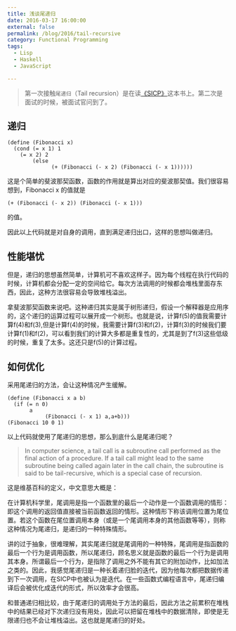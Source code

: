 ```yaml
---
title: 浅谈尾递归
date: 2016-03-17 16:00:00
external: false
permalink: /blog/2016/tail-recursive
category: Functional Programming
tags:
  - Lisp
  - Haskell
  - JavaScript

---
```


> 第一次接触`尾递归`（Tail recursion）是在读[《SICP》](https://book.douban.com/subject/1148282/)这本书上。第二次是面试的时候，被面试官问到了。

## 递归
```
(define (Fibonacci x)
  (cond (= x 1) 1
    (= x 2) 2
        (else 
              (+ (Fibonacci (- x 2) (Fibonacci (- x 1))))))
```

这是个简单的斐波那契函数，函数的作用就是算出对应的斐波那契值。我们很容易想到，Fibonacci x 的值就是

```
(+ (Fibonacci (- x 2)) (Fibonacci (- x 1))) 
```
的值。

因此以上代码就是对自身的调用，直到满足递归出口，这样的思想叫做递归。

## 性能堪忧

但是，递归的思想虽然简单，计算机可不喜欢这样子。因为每个线程在执行代码的时候，计算机都会分配一定的空间给它。每次方法调用的时候都会堆栈里面存东西，因此，这种方法很容易会导致堆栈溢出。

拿斐波那契函数来说吧。这种递归其实是属于树形递归，假设一个解释器是应用序的，这个递归的运算过程可以展开成一个树形。也就是说，计算f(5)的值我需要计算f(4)和f(3),但是计算f(4)的时候，我需要计算f(3)和f(2)，计算f(3)的时候我们要计算f(1)和f(2)，可以看到我们的计算大多都是重复性的，尤其是到了f(3)这些低级的时候，重复了太多。这还只是f(5)的计算过程。

## 如何优化

采用尾递归的方法，会让这种情况产生缓解。

```
(define (Fibonacci x a b) 
  (if (= n 0)
       a
            (Fibonacci (- x 1) a,a+b)))
(Fibonacci 10 0 1)
```

以上代码就使用了尾递归的思想，那么到底什么是尾递归呢？

> In computer science, a tail call is a subroutine call performed as the final action of a procedure. If a tail call might lead to the same subroutine being called again later in the call chain, the subroutine is said to be tail-recursive, which is a special case of recursion.

这是维基百科的定义，中文意思大概是：

在计算机科学里，尾调用是指一个函数里的最后一个动作是一个函数调用的情形：即这个调用的返回值直接被当前函数返回的情形。这种情形下称该调用位置为尾位置。若这个函数在尾位置调用本身（或是一个尾调用本身的其他函数等等），则称这种情况为尾递归，是递归的一种特殊情形。

讲的过于抽象，很难理解，其实尾递归就是尾调用的一种特殊，尾调用是指函数的最后一个行为是调用函数，所以尾递归，顾名思义就是函数的最后一个行为是调用其本身。所谓最后一个行为，是指除了调用之外不能有其它的附加动作，比如加法之类的。因此，我感觉尾递归是一种长着递归脸的迭代，因为他每次都把数据传递到下一次调用，在SICP中也被认为是迭代。在一些函数式编程语言中，尾递归编译后会被优化成迭代的形式，所以效率才会很高。

和普通递归相比较，由于尾递归的调用处于方法的最后，因此方法之前累积在堆栈中的结果已经对下次递归没有用处，因此可以把留在堆栈中的数据清除，即使是无限递归也不会让堆栈溢出。这也就是尾递归的好处。